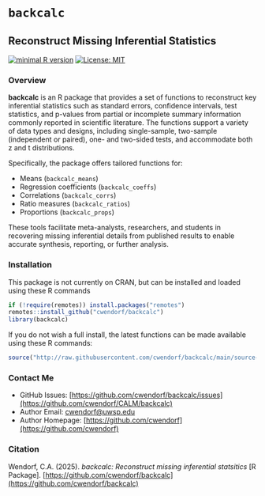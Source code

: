
# `backcalc` 

## Reconstruct Missing Inferential Statistics

[![minimal R version](https://img.shields.io/badge/R%3E%3D-3.6.2-6666ff.svg)](https://cran.r-project.org/)
[![License: MIT](https://img.shields.io/badge/License-MIT-blue.svg)](https://opensource.org/licenses/MIT)

### Overview

**backcalc** is an R package that provides a set of functions to reconstruct key inferential statistics such as standard errors, confidence intervals, test statistics, and p-values from partial or incomplete summary information commonly reported in scientific literature. The functions support a variety of data types and designs, including single-sample, two-sample (independent or paired), one- and two-sided tests, and accommodate both z and t distributions.

Specifically, the package offers tailored functions for:
- Means (`backcalc_means`)
- Regression coefficients (`backcalc_coeffs`)
- Correlations (`backcalc_corrs`)
- Ratio measures (`backcalc_ratios`)
- Proportions (`backcalc_props`)

These tools facilitate meta-analysts, researchers, and students in recovering missing inferential details from published results to enable accurate synthesis, reporting, or further analysis.

### Installation

This package is not currently on CRAN, but can be installed and loaded using these R commands

``` r
if (!require(remotes)) install.packages("remotes")
remotes::install_github("cwendorf/backcalc")
library(backcalc)
```

If you do not wish a full install, the latest functions can be made available using these R commands:

```r
source("http://raw.githubusercontent.com/cwendorf/backcalc/main/source-backcalc.R")
```

### Contact Me

- GitHub Issues: [https://github.com/cwendorf/backcalc/issues](https://github.com/cwendorf/CALM/backcalc) 
- Author Email: [cwendorf@uwsp.edu](mailto:cwendorf@uwsp.edu)
- Author Homepage: [https://github.com/cwendorf](https://github.com/cwendorf)

### Citation

Wendorf, C.A. (2025). *backcalc: Reconstruct missing inferential statsitics* [R Package]. [https://github.com/cwendorf/backcalc](https://github.com/cwendorf/backcalc)
